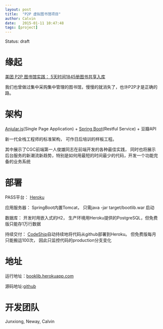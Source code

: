 ```yaml
---
layout: post
title:  "P2P 虚拟图书馆项目"
author: Calvin
date:   2015-01-11 10:47:48
tags: [project]
---
```


Status: draft

# 缘起

[美团 P2P 图书馆实践： 5天时间1845册图书共享入库](http://tech.meituan.com/mt-library-introduce.html)

我们也曾做过集中采购集中管理的图书馆，慢慢的就消失了，也许P2P才是正确的路。

# 架构

[Anjular.js](https://angularjs.org/)(Single Page Application) + [Spring Boot](http://projects.spring.io/spring-boot/)(Restful Service) + 豆瓣API

新一代全栈工程师的标准架构， 可作日后培训的样板工程。

其中展示了CGC前端第一人俊雄同志在前端开发的各种最佳实践， 同时也将展示后台服务的新潮流新趋势，特别是如何用最短的时间最少的代码，开发一个功能完备的业务系统

# 部署

PASS平台： [Heroku](https://www.heroku.com)

应用服务器： SpringBoot内置Tomcat， 只需java -jar target/bootlib.war 启动

数据库： 开发时用嵌入式的H2， 生产环境用Heroku提供的PostgreSQL，但免费版只能存1万行数据

持续交付： [CodeShip](https://codeship.com)自动持续地将代码从github部署到Heroku。 但免费版每月只能搬运100次， 因此只监控代码的production分支变化

# 地址

运行地址：[booklib.herokuapp.com](http://booklib.herokuapp.com)

源码地址:[github](http://www.github.com/f5f6/booklib)

# 开发团队

Junxiong, Neway, Calvin
